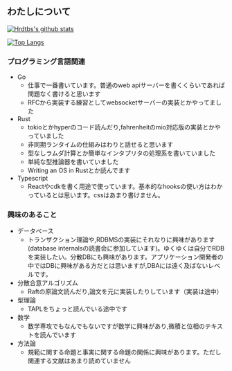 ## わたしについて

[![Hrdtbs's github stats](https://github-readme-stats.vercel.app/api?username=tawashichan)](https://github.com/anuraghazra/github-readme-stats)

[![Top Langs](https://github-readme-stats.vercel.app/api/top-langs/?username=tawashichan&layout=compact)](https://github.com/anuraghazra/github-readme-stats)

### プログラミング言語関連
  - Go
    - 仕事で一番書いています。普通のweb apiサーバーを書くくらいであれば問題なく書けると思います
    - RFCから実装する練習としてwebsocketサーバーの実装とかやってました
  - Rust
    - tokioとかhyperのコード読んだり,fahrenheitのmio対応版の実装とかやっていました
    - 非同期ランタイムの仕組みはわりと話せると思います  
    - 型なしラムダ計算とか簡単なインタプリタの処理系を書いていました
    - 単純な型推論器を書いていました
    - Writing an OS in Rustとか読んでます
  - Typescript
    - Reactやcdkを書く用途で使っています。基本的なhooksの使い方はわかっているとは思います。cssはあまり書けません。
### 興味のあること
  - データベース
    - トランザクション理論や,RDBMSの実装にそれなりに興味があります(database internalsの読書会に参加しています)。ゆくゆくは自分でRDBを実装したい。分散DBにも興味があります。アプリケーション開発者の中ではDBに興味がある方だとは思いますが,DBAには遠く及ばないレベルです。
  - 分散合意アルゴリズム
    - Raftの原論文読んだり,論文を元に実装したりしています（実装は途中）
  - 型理論
    - TAPLをちょっと読んでいる途中です
  - 数学
    - 数学専攻でもなんでもないですが数学に興味があり,微積と位相のテキストを読んでいます
  - 方法論
    - 規範に関する命題と事実に関する命題の関係に興味があります。ただし関連する文献はあまり読めていません
